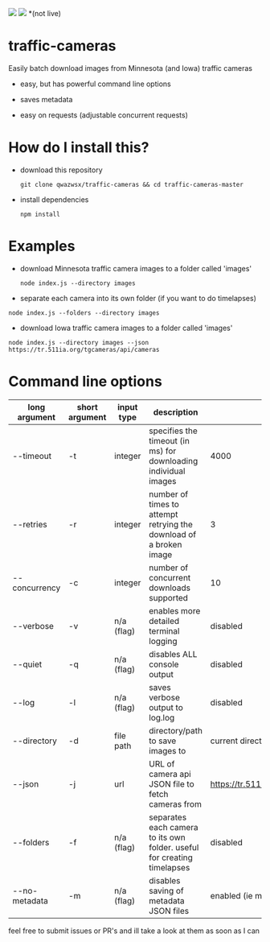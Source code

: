![](https://i.imgur.com/VXoEXl1.jpg) ![](https://i.imgur.com/4wrGfgo.jpg) *(not live)



# traffic-cameras
Easily batch download images from Minnesota (and Iowa) traffic cameras

* easy, but has powerful command line options

* saves metadata

* easy on requests (adjustable concurrent requests)


# How do I install this?

* download this repository 

  `git clone qwazwsx/traffic-cameras && cd traffic-cameras-master`
  
* install dependencies 

  `npm install`
  
  
# Examples

* download Minnesota traffic camera images to a folder called 'images'
  
  `node index.js --directory images`

* separate each camera into its own folder (if you want to do timelapses)

`node index.js --folders --directory images`

* download Iowa traffic camera images to a folder called 'images'

`node index.js --directory images --json https://tr.511ia.org/tgcameras/api/cameras`



# Command line options

| long argument | short argument | input type | description                                                              | default                                    |
|---------------|----------------|------------|--------------------------------------------------------------------------|--------------------------------------------|
| --timeout     | -t             | integer    | specifies the timeout (in ms) for downloading individual images          | 4000                                       |
| --retries     | -r             | integer    | number of times to attempt retrying the download of a broken image       | 3                                          |
| --concurrency | -c             | integer    | number of concurrent downloads supported                                   | 10                                         |
| --verbose     | -v             | n/a (flag) | enables more detailed terminal logging                                   | disabled                                   |
| --quiet       | -q             | n/a (flag) | disables ALL console output                                              | disabled                                   |
| --log         | -l             | n/a (flag) | saves verbose output to log.log                                          | disabled                                   |
| --directory   | -d             | file path  | directory/path to save images to                                         | current directory                          |
| --json        | -j             | url        | URL of camera api JSON file to fetch cameras from                        | https://tr.511mn.org/tgcameras/api/cameras |y
| --folders     | -f             | n/a (flag) | separates each camera to its own folder. useful for creating timelapses  | disabled                                   |
| --no-metadata | -m             | n/a (flag) | disables saving of metadata JSON files                                   | enabled (ie metadata is saved)             |





feel free to submit issues or PR's and ill take a look at them as soon as I can

